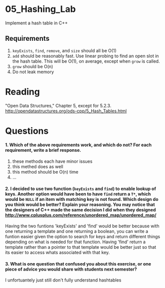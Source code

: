 05_Hashing_Lab
==============

Implement a hash table in C++

Requirements
------------

1. `keyExists`, `find`, `remove`, and `size` should all be O(1)
2. `add` should be reasonably fast. Use linear probing to find an open slot in the hash table. This will be O(1), on average, except when `grow` is called.
3. `grow` should be O(n)
4. Do not leak memory


Reading
=======
"Open Data Structures," Chapter 5, except for 5.2.3. http://opendatastructures.org/ods-cpp/5_Hash_Tables.html

Questions
=========

#### 1. Which of the above requirements work, and which do not? For each requirement, write a brief response.

1. these methods each have minor issues
2. this methed does as well
3. this method should be O(n) time
4. ...

#### 2. I decided to use two function (`keyExists` and `find`) to enable lookup of keys. Another option would have been to have `find` return a `T*`, which would be `NULL` if an item with matching key is not found. Which design do you think would be better? Explain your reasoning. You may notice that the designers of C++ made the same decision I did when they designed http://www.cplusplus.com/reference/unordered_map/unordered_map/

Having the two funtions 'keyExists' and 'find' would be better because with one returning a template and one returning a boolean, you can write a funtion easier given the option to search for keys and return different things depending on what is needed for that function. Having 'find' return a template rather than a pointer to that template would be better just so that its easier to access whats associated with that key.

#### 3. What is one question that confused you about this exercise, or one piece of advice you would share with students next semester?

I unfortuantely just still don't fully understand hashtables